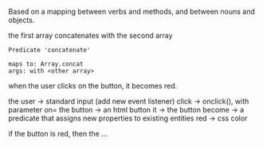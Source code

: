 Based on a mapping between verbs and methods, and between nouns and objects.

the first array concatenates with the second array

```
Predicate 'concatenate'

maps to: Array.concat
args: with <other array>
```

when the user clicks on the button, it becomes red.

the user -> standard input (add new event listener)
click -> onclick(), with parameter on=
the button -> an html button
it -> the button
become -> a predicate that assigns new properties to existing entities
red -> css color

if the button is red, then the ...
